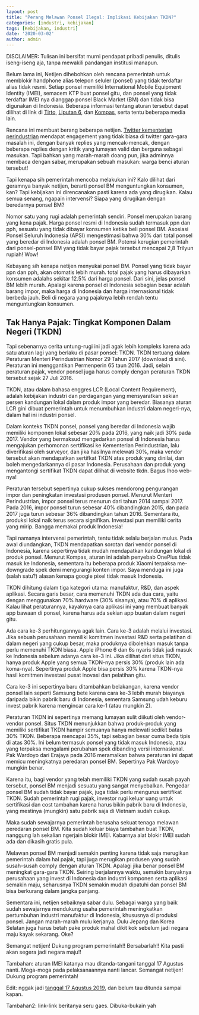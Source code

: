 ```yaml
---
layout: post
title: "Perang Melawan Ponsel Ilegal: Implikasi Kebijakan TKDN?"
categories: [industri, kebijakan]
tags: [Kebijakan, industri]
date: '2020-03-02'
author: admin
---
```


DISCLAIMER: Tulisan ini bersifat murni pendapat pribadi penulis, ditulis iseng-iseng aja, tanpa mewakili pandangan institusi manapun.

Belum lama ini, Netijen dihebohkan oleh rencana pemerintah untuk memblokir handphone alias telepon seluler (ponsel) yang tidak terdaftar alias tidak resmi. Setiap ponsel memiliki International Mobile Equipment Identity (IMEI), semacem KTP buat ponsel gitu, dan ponsel yang tidak terdaftar IMEI nya dianggap ponsel Black Market (BM) dan tidak bisa digunakan di Indonesia. Beberapa informasi tentang aturan tersebut dapat dilihat di link di [Tirto](https://tirto.id/di-balik-rencana-pemerintah-akan-blokir-gawai-dari-black-market-edta), [Liputan 6](https://www.liputan6.com/tekno/read/4007657/ponsel-bm-rugikan-negara-rp-28-triliun-per-tahun?related=dable&utm_expid=.9Z4i5ypGQeGiS7w9arwTvQ.1&utm_referrer=https%3A%2F%2Fwww.google.com%2F), dan [Kompas](https://tekno.kompas.com/read/2019/07/01/11361347/rencana-blokir-ponsel-bm-di-indonesia-semakin-menguat?page=all), serta tentu beberapa media lain.

Rencana ini membuat berang beberapa netijen. [Twitter kementerian perindustrian](https://twitter.com/Kemenperin_RI/status/1148517393527795713?s=09) mendapat engagement yang tidak biasa di twitter gara-gara masalah ini, dengan banyak replies yang mencak-mencak, dengan beberapa replies dengan kritik yang lumayan valid dan berguna sebagai masukan. Tapi bahkan yang marah-marah doang pun, jika adminnya membaca dengan sabar, merupakan sebuah masukan: warga benci aturan tersebut!

Tapi kenapa sih pemerintah mencoba melakukan ini? Kalo dilihat dari geramnya banyak netijen, berarti ponsel BM menguntungkan konsumen, kan? Tapi kebijakan ini direncanakan pasti karena ada yang dirugikan. Kalau semua senang, ngapain intervensi? Siapa yang dirugikan dengan beredarnya ponsel BM?

Nomor satu yang rugi adalah pemerintah sendiri. Ponsel merupakan barang yang kena pajak. Harga ponsel resmi di Indonesia sudah termasuk ppn dan pph, sesuatu yang tidak dibayar konsumen ketika beli ponsel BM. Asosiasi Ponsel Seluruh Indonesia (APSI) mengestimasi bahwa 30% dari total ponsel yang beredar di Indonesia adalah ponsel BM. Potensi kerugian pemerintah dari ponsel-ponsel BM yang tidak bayar pajak tersebut mencapai 2,8 Trilyun rupiah! Wow!

Kebayang sih kenapa netijen menyukai ponsel BM. Ponsel yang tidak bayar ppn dan pph, akan otomatis lebih murah. total pajak yang harus dibayarkan konsumen adalahs sekitar 12.5% dari harga ponsel. Dari sini, jelas ponsel BM lebih murah. Apalagi karena ponsel di Indonesia sebagian besar adalah barang impor, maka harga di Indonesia dan harga internasional tidak berbeda jauh. Beli di negara yang pajaknya lebih rendah tentu menguntungkan konsumen.

## Tak Hanya Pajak: Tingkat Komponen Dalam Negeri (TKDN)

Tapi sebenarnya cerita untung-rugi ini jadi agak lebih kompleks karena ada satu aturan lagi yang berlaku di pasar ponsel: TKDN. TKDN tertuang dalam Peraturan Menteri Perindustrian Nomor 29 Tahun 2017 (download di sini). Peraturan ini menggantikan Permenperin 65 taun 2016. Jadi, selain peraturan pajak, vendor ponsel juga harus comply dengan peraturan TKDN tersebut sejak 27 Juli 2016.

TKDN, atau dalam bahasa enggres LCR (Local Content Requirement), adalah kebijakan industri dan perdagangan yang mensyaratkan sekian persen kandungan lokal dalam produk impor yang beredar. Biasanya aturan LCR gini dibuat pemerintah untuk menumbuhkan industri dalam negeri-nya, dalam hal ini industri ponsel.

Dalam konteks TKDN ponsel, ponsel yang beredar di Indonesia wajib memiliki komponen lokal sebesar 20% pada 2016, yang naik jadi 30% pada 2017. Vendor yang bermaksud mengedarkan ponsel di Indonesia harus mengajukan perhomonan sertifikasi ke Kementerian Perindustrian, lalu diverifikasi oleh surveyor, dan jika hasilnya melewati 30%, maka vendor tersebut akan mendapatkan sertifkat TKDN atas produk yang dinilai, dan boleh mengedarkannya di pasar Indonesia. Perusahaan dan produk yang mengantongi sertifikat TKDN dapat dilihat di website tkdn. Bagus lhoo web-nya!

Peraturan tersebut sepertinya cukup sukses mendorong pengurangan impor dan peningkatan investasi produsen ponsel. Menurut Menteri Perindustrian, impor ponsel terus menurun dari tahun 2014 sampai 2017. Pada 2016, impor ponsel turun sebesar 40% dibandingkan 2015, dan pada 2017 juga turun sebesar 36% dibandingkan tahun 2016. Sementara itu, produksi lokal naik terus secara signifikan. Investasi pun memiliki cerita yang mirip. Bangga memakai produk Indonesia!

Tapi namanya intervensi pemerintah, tentu tidak selalu berjalan mulus. Pada awal diundangkan, TKDN mendapatkan sorotan dari vendor ponsel di Indonesia, karena sepertinya tidak mudah mendapatkan kandungan lokal di produk ponsel. Menurut Kompas, aturan ini adalah penyebab OnePlus tidak masuk ke Indonesia, sementara itu beberapa produk Xiaomi terpaksa me-downgrade spek demi mengurangi konten impor. Saya menduga ini juga (salah satu?) alasan kenapa google pixel tidak masuk Indonesia.

TKDN dihitung dalam tiga kategori utama: manufaktur, R&D, dan aspek aplikasi. Secara garis besar, cara memenuhi TKDN ada dua cara, yaitu dengan menggunakan 70% hardware (30% sisanya), atau 70% di aplikasi. Kalau lihat peraturannya, kayaknya cara aplikasi ini yang membuat banyak app bawaan di ponsel, karena harus ada sekian app buatan dalam negeri gitu.

Ada cara ke-3 perhitungannya agak lain. Cara ke-3 adalah melalui investasi. Jika sebuah perusahaan memiliki komitmen investasi R&D serta pelatihan di dalam negeri yang cukup besar, maka produknya dibolehkan masuk tanpa perlu memenuhi TKDN biasa. Apple iPhone 6 dan 6s nyaris tidak jadi masuk ke Indonesia sebelum adanya cara ke-3 ini. Jika dilihat dari situs TKDN, hanya produk Apple yang semua TKDN-nya persis 30% (produk lain ada koma-nya). Sepertinya produk Apple bisa persis 30% karena TKDN-nya hasil komitmen investasi pusat inovasi dan pelatihan gitu.

Cara ke-3 ini sepertinya baru ditambahkan belakangan, karena vendor ponsel lain seperti Samsung bete karena cara ke-3 lebih murah biayanya daripada bikin pabrik baru di Indonesia, sementara Samsung udah keburu invest pabrik karena mengincar cara ke-1 (atau mungkin 2).

Peraturan TKDN ini sepertinya memang lumayan sulit diikuti oleh vendor-vendor ponsel. Situs TKDN menunjukkan bahwa produk-produk yang memiliki sertifikat TKDN hampir semuanya hanya melewati sedikit batas 30% TKDN. Beberapa mencapai 35%, tapi sebagian besar cuma beda tipis di atas 30%. Ini belum termasuk ponsel yang tidak masuk Indonesia, atau yang terpaksa mengalami perubahan spek dibanding versi internasional. Pak Wardoyo dari Erajaya pada 2016 meramalkan bahwa peraturan ini dapat memicu meningkatnya peredaran ponsel BM.
Sepertinya Pak Wardoyo mungkin benar.

Karena itu, bagi vendor yang telah memiliki TKDN yang sudah susah payah tersebut, ponsel BM menjadi sesuatu yang sangat menyebalkan. Pengedar ponsel BM sudah tidak bayar pajak, juga tidak perlu mengurus sertifikat TKDN. Sudah pemerintah rugi pajak, investor rugi keluar uang untuk sertifikasi dan cost tambahan karena harus bikin pabrik baru di Indonesia, yang mestinya (mungkin) satu pabrik saja di Vietnam sudah cukup.

Maka sudah sewajarnya pemerintah berusaha sekuat tenaga melawan peredaran ponsel BM. Kita sudah keluar biaya tambahan buat TKDN, nanggung lah sekalian ngerjain blokir IMEI. Kabarnya alat blokir IMEI sudah ada dan dikasih gratis pula.

Melawan ponsel BM menjadi semakin penting karena tidak saja merugikan pemerintah dalam hal pajak, tapi juga merugikan produsen yang sudah susah-susah comply dengan aturan TKDN. Apalagi jika benar ponsel BM meningkat gara-gara TKDN. Seiring berjalannya waktu, semakin banyaknya perusahaan yang invest di Indonesia dan industri komponen serta aplikasi semakin maju, seharusnya TKDN semakin mudah dipatuhi dan ponsel BM bisa berkurang dalam jangka panjang.

Sementara ini, netijen sebaiknya sabar dulu. Sebagai warga yang baik sudah sewajarnya mendukung usaha pemerintah meningkatkan pertumbuhan industri manufaktur di Indonesia, khususnya di produksi ponsel. Jangan marah-marah mulu kerjanya. Dulu Jepang dan Korea Selatan juga harus betah pake produk mahal dikit kok sebelum jadi negara maju kayak sekarang. Oke?

Semangat netijen! Dukung program pemerintah!! Bersabarlah!! Kita pasti akan segera jadi negara maju!!

Tambahan: aturan IMEI katanya mau ditanda-tangani tanggal 17 Agustus nanti. Moga-moga pada pelaksanaannya nanti lancar. Semangat netijen! Dukung program pemerintah!

Edit: nggak jadi [tanggal 17 Agustus 2019](https://m.kumparan.com/amp/@kumparantech/alasan-pemerintah-tak-jadi-resmikan-aturan-imei-pada-17-agustus-2019-1rgsuhHelRa?utm_medium=post&utm_source=Twitter&utm_campaign=tk&utm_content=tk140A&__twitter_impression=true), dan belum tau ditunda sampai kapan.

Tambahan2: link-link beritanya seru gaes. Dibuka-bukain yah




